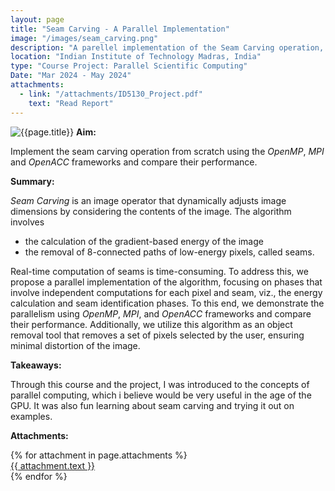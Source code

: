 ```yaml
---
layout: page
title: "Seam Carving - A Parallel Implementation"
image: "/images/seam_carving.png"
description: "A parellel implementation of the Seam Carving operation, on OpenMP, MPI and OpenACC frameworks."
location: "Indian Institute of Technology Madras, India"
type: "Course Project: Parallel Scientific Computing"
Date: "Mar 2024 - May 2024"
attachments:
  - link: "/attachments/ID5130_Project.pdf"
    text: "Read Report"
---
```

![{{page.title}}]({{page.image}})
**Aim:** 

Implement the seam carving operation from scratch using the *OpenMP*, *MPI* and *OpenACC* frameworks and compare their performance.

**Summary:**

*Seam Carving* is an image operator that dynamically adjusts image dimensions by considering the contents of the image. The algorithm involves 
- the calculation of the gradient-based energy of the image 
- the removal of 8-connected paths of low-energy pixels, called seams.

Real-time computation of seams is time-consuming. To address this, we propose a parallel implementation of the algorithm, focusing on phases that involve independent computations for each pixel and seam, viz., the energy calculation and seam identification phases. To this end, we demonstrate the parallelism using *OpenMP*, *MPI*, and *OpenACC* frameworks and compare their performance. Additionally, we utilize this algorithm as an object removal tool that removes a set of pixels selected by the user, ensuring minimal distortion of the image.

**Takeaways:**

Through this course and the project, I was introduced to the concepts of parallel computing, which i believe would be very useful in the age of the GPU. It was also fun learning about seam carving and trying it out on examples.

**Attachments:**


<script src="https://cdnjs.cloudflare.com/ajax/libs/pdf.js/2.16.105/pdf.min.js"></script>

<div class="pdf-thumbnail-container">
  {% for attachment in page.attachments %}
    <div class="pdf-thumbnail-wrapper">
      <canvas class="pdf-thumbnail" data-url="{{ attachment.link }}"></canvas>
      <a href="{{ attachment.link }}" target="_blank">{{ attachment.text }}</a>
    </div>
  {% endfor %}
</div>

<script>
  document.addEventListener("DOMContentLoaded", function () {
    document.querySelectorAll(".pdf-thumbnail").forEach((canvas) => {
      const url = canvas.getAttribute("data-url");

      pdfjsLib.getDocument(url).promise.then(pdf => {
        return pdf.getPage(1);
      }).then(page => {
        const desiredWidth = 200; // Adjust this to control thumbnail width
        const viewport = page.getViewport({ scale: 1 }); // Default scale (1) to get original width

        const scale = desiredWidth / viewport.width; // Calculate scale based on desired width
        const scaledViewport = page.getViewport({ scale });

        const context = canvas.getContext("2d");

        // Set canvas size to match the scaled page
        canvas.width = scaledViewport.width;
        canvas.height = scaledViewport.height;

        const renderContext = {
          canvasContext: context,
          viewport: scaledViewport
        };

        return page.render(renderContext).promise;
      });

      canvas.addEventListener("click", () => {
        window.open(url, "_blank");
      });
    });
  });
</script>
